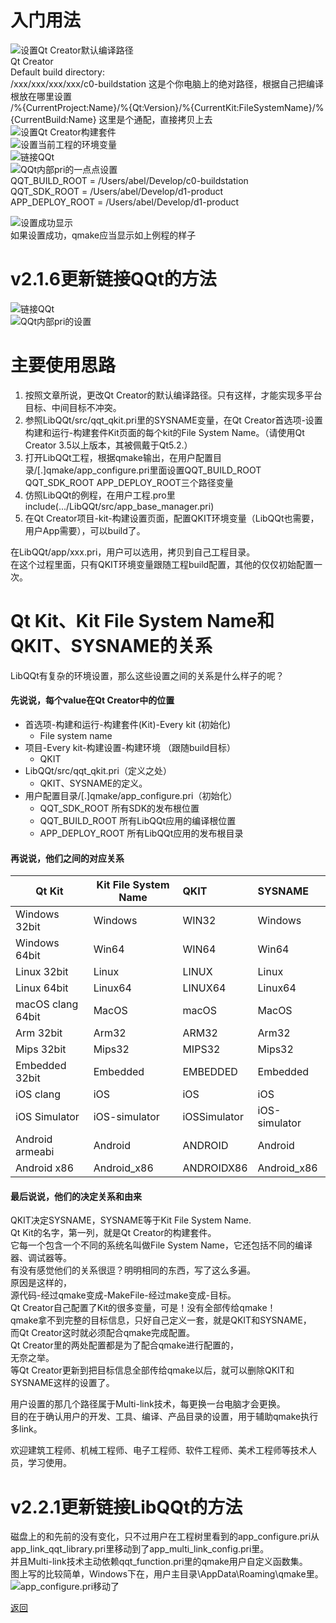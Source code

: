 # 入门用法

![设置Qt Creator默认编译路径](screenshot/1.png "这是Qt Creator的设置")  
Qt Creator  
Default build directory:   
/xxx/xxx/xxx/xxx/c0-buildstation 这是个你电脑上的绝对路径，根据自己把编译根放在哪里设置  
/%{CurrentProject:Name}/%{Qt:Version}/%{CurrentKit:FileSystemName}/%{CurrentBuild:Name} 这里是个通配，直接拷贝上去  
![设置Qt Creator构建套件](screenshot/2.png "这是Qt Creator的设置，设置File System Name")  
![设置当前工程的环境变量](screenshot/3.png "这是工程的环境变量设置，注意那几点")  
![链接QQt](screenshot/4.png "这是链接QQt的方法，pri都在LibQQt目录里")  
![QQt内部pri的一点点设置](screenshot/5.png "这是LibQQt需要设置的几个路径，编译路径，Sdk路径，发布路径")  
QQT_BUILD_ROOT = /Users/abel/Develop/c0-buildstation  
QQT_SDK_ROOT = /Users/abel/Develop/d1-product  
APP_DEPLOY_ROOT = /Users/abel/Develop/d1-product  

![设置成功显示](screenshot/6.png)  
如果设置成功，qmake应当显示如上例程的样子  

# v2.1.6更新链接QQt的方法  

![链接QQt](screenshot/7.png "这是链接QQt的方法，pri都在LibQQt目录里")  
![QQt内部pri的设置](screenshot/8.png "这是LibQQt需要设置的几个路径，这是新的版本，pri位置有改动")  

# 主要使用思路  

1. 按照文章所说，更改Qt Creator的默认编译路径。只有这样，才能实现多平台目标、中间目标不冲突。  
2. 参照LibQQt/src/qqt_qkit.pri里的SYSNAME变量，在Qt Creator首选项-设置构建和运行-构建套件Kit页面的每个kit的File System Name。（请使用Qt Creator 3.5以上版本，其被佩戴于Qt5.2.）  
3. 打开LibQQt工程，根据qmake输出，在用户配置目录/[.]qmake/app_configure.pri里面设置QQT_BUILD_ROOT QQT_SDK_ROOT APP_DEPLOY_ROOT三个路径变量  
4. 仿照LibQQt的例程，在用户工程.pro里include(.../LibQQt/src/app_base_manager.pri)  
5. 在Qt Creator项目-kit-构建设置页面，配置QKIT环境变量（LibQQt也需要，用户App需要），可以build了。  

在LibQQt/app/xxx.pri，用户可以选用，拷贝到自己工程目录。  
在这个过程里面，只有QKIT环境变量跟随工程build配置，其他的仅仅初始配置一次。  

# Qt Kit、Kit File System Name和QKIT、SYSNAME的关系  

LibQQt有复杂的环境设置，那么这些设置之间的关系是什么样子的呢？  

#### 先说说，每个value在Qt Creator中的位置  

- 首选项-构建和运行-构建套件(Kit)-Every kit (初始化)    
    - File system name
- 项目-Every kit-构建设置-构建环境 （跟随build目标）  
    - QKIT  
- LibQQt/src/qqt_qkit.pri（定义之处）  
    - QKIT、SYSNAME的定义。  
- 用户配置目录/[.]qmake/app_configure.pri（初始化）  
    - QQT_SDK_ROOT 所有SDK的发布根位置
    - QQT_BUILD_ROOT 所有LibQQt应用的编译根位置
    - APP_DEPLOY_ROOT 所有LibQQt应用的发布根目录  

#### 再说说，他们之间的对应关系  

| Qt Kit | Kit File System Name | QKIT | SYSNAME |   
| ---- | ---- | :---- | :---- |  
| Windows 32bit | Windows | WIN32 | Windows |  
| Windows 64bit | Win64 | WIN64 | Win64 |  
| Linux 32bit | Linux | LINUX | Linux |  
| Linux 64bit | Linux64 | LINUX64 | Linux64 |  
| macOS clang 64bit | MacOS | macOS | MacOS |  
| Arm 32bit | Arm32 | ARM32 | Arm32 |  
| Mips 32bit | Mips32 | MIPS32 | Mips32 |  
| Embedded 32bit | Embedded | EMBEDDED | Embedded |  
| iOS clang | iOS | iOS | iOS |  
| iOS Simulator |﻿iOS-simulator | iOSSimulator | iOS-simulator |  
| Android armeabi |﻿Android | ANDROID |﻿Android |  
| Android x86 |﻿Android_x86 | ANDROIDX86 |﻿Android_x86 |  

#### 最后说说，他们的决定关系和由来  

QKIT决定SYSNAME，SYSNAME等于Kit File System Name.   
Qt Kit的名字，第一列，就是Qt Creator的构建套件。  
它每一个包含一个不同的系统名叫做File System Name，它还包括不同的编译器、调试器等。  
有没有感觉他们的关系很逗？明明相同的东西，写了这么多遍。  
原因是这样的，  
源代码-经过qmake变成-MakeFile-经过make变成-目标。  
Qt Creator自己配置了Kit的很多变量，可是！没有全部传给qmake！  
qmake拿不到完整的目标信息，只好自己定义一套，就是QKIT和SYSNAME，  
而Qt Creator这时就必须配合qmake完成配置。  
Qt Creator里的两处配置都是为了配合qmake进行配置的，  
无奈之举。  
等Qt Creator更新到把目标信息全部传给qmake以后，就可以删除QKIT和SYSNAME这样的设置了。  

用户设置的那几个路径属于Multi-link技术，每更换一台电脑才会更换。  
目的在于确认用户的开发、工具、编译、产品目录的设置，用于辅助qmake执行多link。   

欢迎建筑工程师、机械工程师、电子工程师、软件工程师、美术工程师等技术人员，学习使用。  

# v2.2.1更新链接LibQQt的方法  

磁盘上的和先前的没有变化，只不过用户在工程树里看到的app_configure.pri从app_link_qqt_library.pri里移动到了app_multi_link_config.pri里。  
并且Multi-link技术主动依赖qqt_function.pri里的qmake用户自定义函数集。  
图上写的比较简单，Windows下在，用户主目录\\AppData\\Roaming\\qmake里。
![app_configure.pri移动了](screenshot/9.png "这是LibQQt需要设置的几个路径，pri位置有改动")  


[返回](.)   

